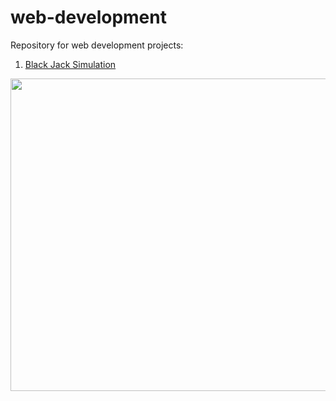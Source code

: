 # web-development

Repository for web development projects:

1. [Black Jack Simulation](https://github.com/magabrielaa/web-development/tree/main/black-jack%20simulation)

<img src="https://github.com/magabrielaa/web-development/blob/main/black-jack%20simulation/Black%20Jack%20Simulation.gif" width="1000" height="500" />